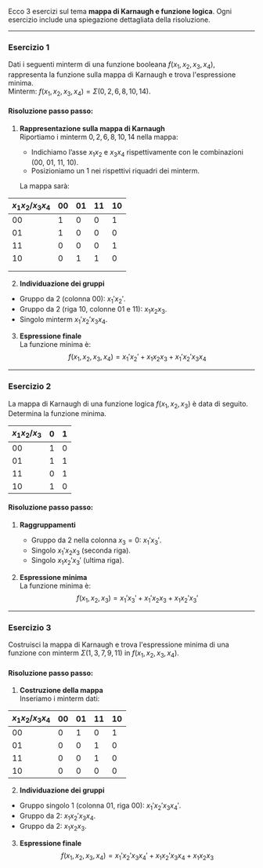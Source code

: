 Ecco 3 esercizi sul tema **mappa di Karnaugh e funzione logica**. Ogni esercizio include una spiegazione dettagliata della risoluzione.

---

### **Esercizio 1**  
Dati i seguenti minterm di una funzione booleana $f(x_1, x_2, x_3, x_4)$, rappresenta la funzione sulla mappa di Karnaugh e trova l'espressione minima.  
Minterm: $f(x_1, x_2, x_3, x_4) = \Sigma(0, 2, 6, 8, 10, 14)$.

#### **Risoluzione passo passo**:
1. **Rappresentazione sulla mappa di Karnaugh**  
   Riportiamo i minterm $0, 2, 6, 8, 10, 14$ nella mappa:
   - Indichiamo l’asse $x_1x_2$ e $x_3x_4$ rispettivamente con le combinazioni (00, 01, 11, 10).
   - Posizioniamo un $1$ nei rispettivi riquadri dei minterm.  

   La mappa sarà:


| $x_1x_2 / x_3x_4$ | 00  | 01  | 11  | 10  |
| ----------------- | --- | --- | --- | --- |
| 00                | 1   | 0   | 0   | 1   |
| 01                | 1   | 0   | 0   | 0   |
| 11                | 0   | 0   | 0   | 1   |
| 10                | 0   | 1   | 1   | 0   |
|                   |     |     |     |     |
|                   |     |     |     |     |



2. **Individuazione dei gruppi**  
- Gruppo da 2 (colonna 00): $x_1'x_2'$.
- Gruppo da 2 (riga 10, colonne 01 e 11): $x_1x_2x_3$.
- Singolo minterm $x_1'x_2'x_3x_4$.  

3. **Espressione finale**  
La funzione minima è:
$$
f(x_1, x_2, x_3, x_4) = x_1'x_2' + x_1x_2x_3 + x_1'x_2'x_3x_4
$$

---

### **Esercizio 2**  
La mappa di Karnaugh di una funzione logica $f(x_1, x_2, x_3)$ è data di seguito. Determina la funzione minima.  



| $x_1x_2 / x_3$ | 0   | 1   |
| -------------- | --- | --- |
| 00             | 1   | 0   |
| 01             | 1   | 1   |
| 11             | 0   | 1   |
| 10             | 1   | 0   |



#### **Risoluzione passo passo**:
1. **Raggruppamenti**  
   - Gruppo da 2 nella colonna $x_3 = 0$: $x_1'x_3'$.
   - Singolo $x_1'x_2x_3$ (seconda riga).
   - Singolo $x_1x_2'x_3'$ (ultima riga).

2. **Espressione minima**  
   La funzione minima è:
   $$
   f(x_1, x_2, x_3) = x_1'x_3' + x_1'x_2x_3 + x_1x_2'x_3'
   $$

---

### **Esercizio 3**  
Costruisci la mappa di Karnaugh e trova l'espressione minima di una funzione con minterm $\Sigma(1, 3, 7, 9, 11)$ in $f(x_1, x_2, x_3, x_4)$.

#### **Risoluzione passo passo**:
1. **Costruzione della mappa**  
   Inseriamo i minterm dati:


| $x_1x_2 / x_3x_4$ | 00  | 01  | 11  | 10  |
| ----------------- | --- | --- | --- | --- |
| 00                | 0   | 1   | 0   | 1   |
| 01                | 0   | 0   | 1   | 0   |
| 11                | 0   | 0   | 1   | 0   |
| 10                | 0   | 0   | 0   | 0   |



2. **Individuazione dei gruppi**  
- Gruppo singolo $1$ (colonna $01$, riga 00): $x_1'x_2'x_3x_4'$.
- Gruppo da 2: $x_1x_2'x_3x_4$.
- Gruppo da 2: $x_1x_2x_3$.

3. **Espressione finale**  
$$
f(x_1, x_2, x_3, x_4) = x_1'x_2'x_3x_4' + x_1x_2'x_3x_4 + x_1x_2x_3
$$
